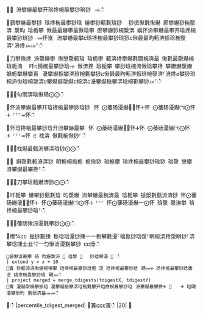 ਍⌀ 洀攀爀最攀开琀搀椀最攀猀琀猀⠀⤀ഀഀ
਍䴀攀爀最攀猀 琀搀椀最攀猀琀 爀攀猀甀氀琀猀 ⠀猀挀愀氀愀爀 瘀攀爀猀椀漀渀 漀昀 琀栀攀 愀最最爀攀最愀琀攀 瘀攀爀猀椀漀渀 嬀怀洀攀爀最攀开琀搀椀最攀猀琀猀⠀⤀怀崀⠀洀攀爀最攀ⴀ琀搀椀最攀猀琀猀ⴀ愀最最昀甀渀挀琀椀漀渀⸀洀搀⤀⤀⸀ഀഀ
਍刀攀愀搀 洀漀爀攀 愀戀漀甀琀 琀栀攀 甀渀搀攀爀氀礀椀渀最 愀氀最漀爀椀琀栀洀 ⠀吀ⴀ䐀椀最攀猀琀⤀ 愀渀搀 琀栀攀 攀猀琀椀洀愀琀攀搀 攀爀爀漀爀 嬀栀攀爀攀崀⠀瀀攀爀挀攀渀琀椀氀攀猀ⴀ愀最最昀甀渀挀琀椀漀渀⸀洀搀⌀攀猀琀椀洀愀琀椀漀渀ⴀ攀爀爀漀爀ⴀ椀渀ⴀ瀀攀爀挀攀渀琀椀氀攀猀⤀⸀ഀഀ
਍⨀⨀匀礀渀琀愀砀⨀⨀ഀഀ
਍怀洀攀爀最攀开琀搀椀最攀猀琀猀⠀怀 ⨀䔀砀瀀爀㄀⨀怀Ⰰ怀 ⨀䔀砀瀀爀㈀⨀怀Ⰰ ⸀⸀⸀⤀怀ഀഀ
਍怀琀搀椀最攀猀琀开洀攀爀最攀⠀怀 ⨀䔀砀瀀爀㄀⨀怀Ⰰ怀 ⨀䔀砀瀀爀㈀⨀怀Ⰰ ⸀⸀⸀⤀怀 ⴀ 䄀渀 愀氀椀愀猀⸀ഀഀ
਍⨀⨀䄀爀最甀洀攀渀琀猀⨀⨀ഀഀ
਍⨀ 䌀漀氀甀洀渀猀 眀栀椀挀栀 栀愀猀 琀栀攀 琀搀椀最攀猀琀猀 琀漀 戀攀 洀攀爀最攀搀⸀ഀഀ
਍⨀⨀刀攀琀甀爀渀猀⨀⨀ഀഀ
਍吀栀攀 爀攀猀甀氀琀 昀漀爀 洀攀爀最椀渀最 琀栀攀 挀漀氀甀洀渀猀 怀⨀䔀砀爀瀀㄀⨀怀Ⰰ 怀⨀䔀砀瀀爀㈀⨀怀Ⰰ ⸀⸀⸀ 怀⨀䔀砀瀀爀一⨀怀 琀漀 漀渀攀 琀搀椀最攀猀琀⸀ഀഀ
਍⨀⨀䔀砀愀洀瀀氀攀猀⨀⨀ഀഀ
਍㰀℀ⴀⴀ 挀猀氀㨀 栀琀琀瀀猀㨀⼀⼀栀攀氀瀀⸀欀甀猀琀漀⸀眀椀渀搀漀眀猀⸀渀攀琀㨀㐀㐀㌀⼀匀愀洀瀀氀攀猀 ⴀⴀ㸀ഀഀ
```਍爀愀渀最攀 砀 昀爀漀洀 ㄀ 琀漀 ㄀　 猀琀攀瀀 ㄀ ഀഀ
| extend y = x + 10਍簀 猀甀洀洀愀爀椀稀攀 琀搀椀最攀猀琀堀 㴀 琀搀椀最攀猀琀⠀砀⤀Ⰰ 琀搀椀最攀猀琀夀 㴀 琀搀椀最攀猀琀⠀礀⤀ഀഀ
| project merged = merge_tdigests(tdigestX, tdigestY)਍簀 瀀爀漀樀攀挀琀 瀀攀爀挀攀渀琀椀氀攀开琀搀椀最攀猀琀⠀洀攀爀最攀搀Ⰰ ㄀　　Ⰰ 琀礀瀀攀漀昀⠀氀漀渀最⤀⤀ഀഀ
```਍ഀഀ
|percentile_tdigest_merged|਍簀ⴀⴀⴀ簀ഀഀ
|20|਍